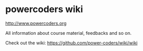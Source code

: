 # powercoders wiki

http://www.powercoders.org

All information about course material, feedbacks and so on.

Check out the wiki:
https://github.com/power-coders/wiki/wiki
